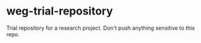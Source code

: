 # weg-trial-repository
Trial repository for a research project. Don't push anything sensitive to this repo.
